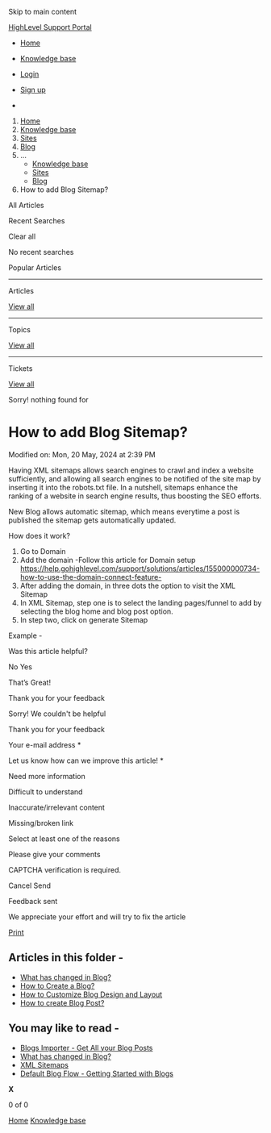 Skip to main content

[ HighLevel Support Portal ](https://help.gohighlevel.com)

  * [ Home ](/support/home)
  * [ Knowledge base ](/support/solutions)

  * [Login](/support/login)
  * [Sign up](/support/signup)
  * 

  1. [Home](/support/home)
  2. [Knowledge base](/support/solutions)
  3. [Sites](/support/solutions/48000449581)
  4. [Blog](/support/solutions/folders/48000686613)
  5. ... 
     * [Knowledge base](/support/solutions)
     * [Sites](/support/solutions/48000449581)
     * [Blog](/support/solutions/folders/48000686613)
  6. How to add Blog Sitemap?

All  Articles 

Recent Searches

Clear all

No recent searches

Popular Articles

* * *

Articles

[View all](/support/search/solutions)

* * *

Topics

[View all](/support/search/topics)

* * *

Tickets

[View all](/support/search/tickets)

Sorry! nothing found for   

# How to add Blog Sitemap?

Modified on: Mon, 20 May, 2024 at 2:39 PM

Having XML sitemaps allows search engines to crawl and index a website sufficiently, and allowing all search engines to be notified of the site map by inserting it into the robots.txt file. In a nutshell, sitemaps enhance the ranking of a website in search engine results, thus boosting the SEO efforts.

New Blog allows automatic sitemap, which means everytime a post is published the sitemap gets automatically updated.

How does it work?

  1. Go to Domain
  2. Add the domain -Follow this article for Domain setup <https://help.gohighlevel.com/support/solutions/articles/155000000734-how-to-use-the-domain-connect-feature->
  3. After adding the domain, in three dots the option to visit the XML Sitemap
  4. In XML Sitemap, step one is to select the landing pages/funnel to add by selecting the blog home and blog post option.
  5. In step two, click on generate Sitemap 

Example - 

Was this article helpful?

No  Yes 

That’s Great!

Thank you for your feedback

Sorry! We couldn't be helpful

Thank you for your feedback

Your e-mail address *

Let us know how can we improve this article! *

Need more information 

Difficult to understand 

Inaccurate/irrelevant content 

Missing/broken link 

Select at least one of the reasons 

Please give your comments 

CAPTCHA verification is required. 

Cancel  Send 

Feedback sent

We appreciate your effort and will try to fix the article

[Print](javascript:print\(\))

## Articles in this folder -

  * [What has changed in Blog?](/support/solutions/articles/155000002447-what-has-changed-in-blog-)
  * [How to Create a Blog?](/support/solutions/articles/155000002448-how-to-create-a-blog-)
  * [How to Customize Blog Design and Layout](/support/solutions/articles/155000002449-how-to-customize-blog-design-and-layout)
  * [How to create Blog Post?](/support/solutions/articles/155000002450-how-to-create-blog-post-)

## You may like to read -

  * [Blogs Importer - Get All your Blog Posts](/support/solutions/articles/155000004034-blogs-importer-get-all-your-blog-posts)
  * [What has changed in Blog?](/support/solutions/articles/155000002447-what-has-changed-in-blog-)
  * [XML Sitemaps](/support/solutions/articles/48001182524-xml-sitemaps)
  * [Default Blog Flow - Getting Started with Blogs](/support/solutions/articles/48001220286-default-blog-flow-getting-started-with-blogs)

**X**

0 of 0 []()

[Home](/support/home) [Knowledge base](/support/solutions)

